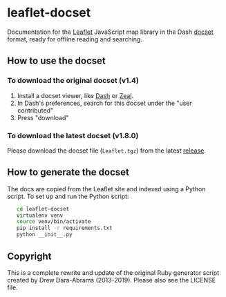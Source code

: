 # leaflet-docset

Documentation for the [Leaflet](https://leafletjs.com/) JavaScript map library in the Dash [docset](https://kapeli.com/docsets) format, ready for offline reading and searching.

## How to use the docset

### To download the original docset (v1.4)

1. Install a docset viewer, like [Dash](https://kapeli.com/dash) or [Zeal](https://zealdocs.org/).
2. In Dash's preferences, search for this docset under the "user contributed"
3. Press "download"

### To download the latest docset (v1.8.0)

Please download the docset file (`Leaflet.tgz`) from the latest [release](https://github.com/mundanevision20/leaflet-docset/releases).

## How to generate the docset

The docs are copied from the Leaflet site and indexed using a Python script. To set up and run the Python script:

```bash
   cd leaflet-docset
   virtualenv venv
   source venv/bin/activate
   pip install -r requirements.txt
   python __init__.py
```

## Copyright

This is a complete rewrite and update of the original Ruby generator script created by Drew Dara-Abrams (2013-2019).
Please also see the LICENSE file.

